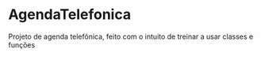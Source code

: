 # AgendaTelefonica
Projeto de agenda telefônica, feito com o intuito de treinar a usar classes e  funções
